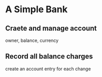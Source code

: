 # A Simple Bank

## Craete and manage account

owner, balance, currency

## Record all balance charges

create an account entry for each change
